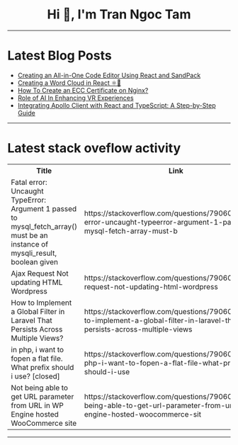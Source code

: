 <h1 align="center">Hi 👋, I'm Tran Ngoc Tam</h1>

---

# Latest Blog Posts 
<!-- BLOG-POST-LIST:START -->
- [Creating an All-in-One Code Editor Using React and SandPack](https://dev.to/salehmubashar/creating-an-all-in-one-code-editor-using-react-and-sandpack-1pon)
- [Creating a Word Cloud in React ⚛️🔡](https://dev.to/mattlewandowski93/creating-a-word-cloud-in-react-1999)
- [How To Create an ECC Certificate on Nginx?](https://dev.to/devops_den/how-to-create-an-ecc-certificate-on-nginx-50c1)
- [Role of AI In Enhancing VR Experiences](https://dev.to/jhernandez504/role-of-ai-in-enhancing-vr-experiences-531i)
- [Integrating Apollo Client with React and TypeScript: A Step-by-Step Guide](https://dev.to/mourya_modugula/integrating-apollo-client-with-react-and-typescript-a-step-by-step-guide-3bjk)
<!-- BLOG-POST-LIST:END -->

---

# Latest stack oveflow activity
<table>
  <tr><th>Title</th><th>Link</th></tr>
  <!-- STACKOVERFLOW:START --><tr><td>Fatal error: Uncaught TypeError: Argument 1 passed to mysql_fetch_array&lpar;&rpar; must be an instance of mysqli_result, boolean given</td><td>https://stackoverflow.com/questions/79060469/fatal-error-uncaught-typeerror-argument-1-passed-to-mysql-fetch-array-must-b</td></tr><tr><td>Ajax Request Not updating HTML Wordpress</td><td>https://stackoverflow.com/questions/79060458/ajax-request-not-updating-html-wordpress</td></tr><tr><td>How to Implement a Global Filter in Laravel That Persists Across Multiple Views?</td><td>https://stackoverflow.com/questions/79060347/how-to-implement-a-global-filter-in-laravel-that-persists-across-multiple-views</td></tr><tr><td>in php, i want to fopen a flat file. What prefix should i use? [closed]</td><td>https://stackoverflow.com/questions/79060243/in-php-i-want-to-fopen-a-flat-file-what-prefix-should-i-use</td></tr><tr><td>Not being able to get URL parameter from URL in WP Engine hosted WooCommerce site</td><td>https://stackoverflow.com/questions/79060241/not-being-able-to-get-url-parameter-from-url-in-wp-engine-hosted-woocommerce-sit</td></tr><!-- STACKOVERFLOW:END -->
</table>

---


